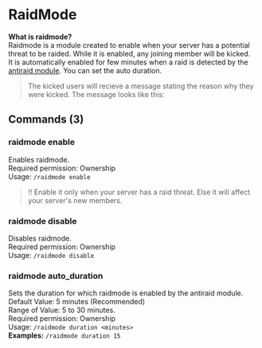 
# RaidMode

**What is raidmode?**  
Raidmode is a module created to enable when your server has a potential threat to be raided. While it is enabled, any joining member will be kicked.  
It is automatically enabled for few minutes when a raid is detected by the [antiraid module](antiraid.md). You can set the auto duration.  
> The kicked users will recieve a message stating the reason why they were kicked. The message looks like this: 

## Commands (3)

### raidmode enable
Enables raidmode.    
Required permission: Ownership  
Usage: `/raidmode enable`
> ‼️ Enable it only when your server has a raid threat. Else it will affect your server's new members.


### raidmode disable
Disables raidmode.  
Required permission: Ownership  
Usage: `/raidmode disable`

### raidmode auto_duration
Sets the duration for which raidmode is enabled by the antiraid module.  
Default Value: 5 minutes (Recommended)  
Range of Value: 5 to 30 minutes.  
Required permission: Ownership  
Usage: `/raidmode duration <minutes>`  
**Examples:**
`/raidmode duration 15`


